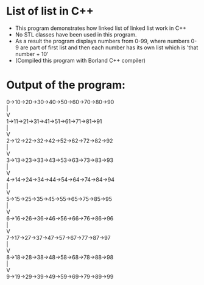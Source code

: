List of list in C++
===================

* This program demonstrates how linked list of linked list work in C++
* No STL classes have been used in this program.
* As a result the program displays numbers from 0-99, where numbers 0-9 are part
of first list and then each number has its own list which is 'that number + 10' 
* (Compiled this program with Borland C++ compiler)


Output of the program:
=======================

0->10->20->30->40->50->60->70->80->90<br>
|<br>
V<br>
1->11->21->31->41->51->61->71->81->91<br>
|<br>
V<br>
2->12->22->32->42->52->62->72->82->92<br>
|<br>
V<br>
3->13->23->33->43->53->63->73->83->93<br>
|<br>
V<br>
4->14->24->34->44->54->64->74->84->94<br>
|<br>
V<br>
5->15->25->35->45->55->65->75->85->95<br>
|<br>
V<br>
6->16->26->36->46->56->66->76->86->96<br>
|<br>
V<br>
7->17->27->37->47->57->67->77->87->97<br>
|<br>
V<br>
8->18->28->38->48->58->68->78->88->98<br>
|<br>
V<br>
9->19->29->39->49->59->69->79->89->99<br>
